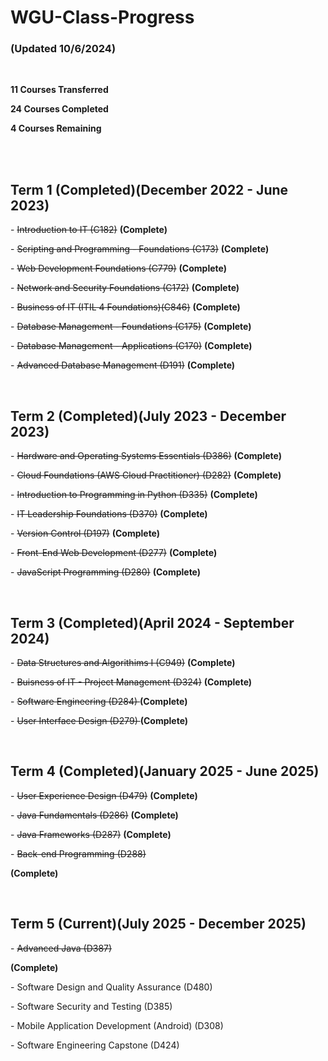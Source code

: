 # WGU-Class-Progress
<h3>(Updated 10/6/2024)</h3>
<br>
<p><b>11 Courses Transferred</p></b>
<p><b>24 Courses Completed</b></p>
<p><b>4 Courses Remaining</b></p>


<br><br>
<h2>Term 1 (Completed)(December 2022 - June 2023)</h2>


<p>- <del>Introduction to IT (C182)</del> <b>(Complete)</b></p> 
<p>- <del>Scripting and Programming - Foundations (C173)</del> <b>(Complete)</b></p>
<p>- <del>Web Development Foundations (C779)</del> <b>(Complete)</b></p>
<p>- <del>Network and Security Foundations (C172)</del> <b>(Complete)</b></p>
<p>- <del>Business of IT (ITIL 4 Foundations)(C846)</del> <b>(Complete)</b></p>
<p>- <del>Database Management - Foundations (C175)</del> <b>(Complete)</b></p>
<p>- <del>Database Management - Applications (C170)</del> <b>(Complete)</b></p>
<p>- <del>Advanced Database Management (D191)</del> <b>(Complete)</b></p>


<br>
<h2>Term 2 (Completed)(July 2023 - December 2023)</h2>

<p>- <del>Hardware and Operating Systems Essentials (D386)</del> <b>(Complete)</b></p> 
<p>- <del>Cloud Foundations (AWS Cloud Practitioner) (D282)</del> <b>(Complete)</b></p> 
<p>- <del>Introduction to Programming in Python (D335)</del> <b>(Complete)</b></p> 
<p>- <del>IT Leadership Foundations (D370)</del> <b>(Complete)</b></p> 
<p>- <del>Version Control (D197)</del> <b>(Complete)</b></p> 
<p>- <del>Front-End Web Development (D277)</del> <b>(Complete)</b></p> 
<p>- <del>JavaScript Programming (D280)</del> <b>(Complete)</b></p> 


<br>
<h2>Term 3 (Completed)(April 2024 - September 2024)</h2>

<p>- <del>Data Structures and Algorithims I (C949)</del> <b>(Complete)</b></p> 
<p>- <del>Buisness of IT - Project Management (D324)</del> <b>(Complete)</b></p> 
<p>- <del>Software Engineering (D284) </del> <b>(Complete)</b></p>  
<p>- <del>User Interface Design (D279) </del> <b>(Complete)</b></p> 


<br>
<h2>Term 4 (Completed)(January 2025 - June 2025)</h2>

<p>- <del>User Experience Design (D479)</del> <b>(Complete)</b></p>
<p>- <del>Java Fundamentals (D286)</del> <b>(Complete)</b> </p>
<p>- <del>Java Frameworks (D287)</del> <b>(Complete)</b> </p>
<p>- <del>Back-end Programming (D288)</p> </del> <b>(Complete)</b> </p>


<br>
<h2>Term 5 (Current)(July 2025 - December 2025)</h2>

<p>- <del>Advanced Java (D387)</p></del> <b>(Complete)</b> </p>
<p>- Software Design and Quality Assurance (D480)</p>
<p>- Software Security and Testing (D385)</p>
<p>- Mobile Application Development (Android) (D308)</p>
<p>- Software Engineering Capstone (D424)</p>

